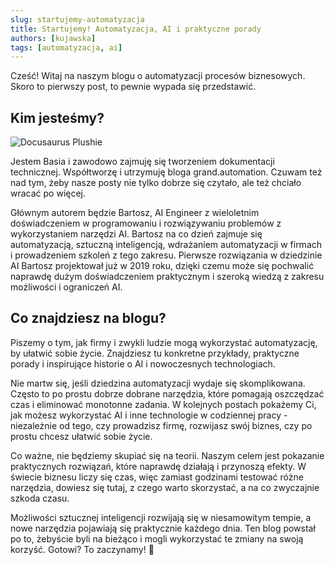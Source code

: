 ```yaml
---
slug: startujemy-automatyzacja
title: Startujemy! Automatyzacja, AI i praktyczne porady 
authors: [kujawska]
tags: [automatyzacja, ai]
---
```


Cześć! Witaj na naszym blogu o automatyzacji procesów biznesowych. Skoro to pierwszy post, to pewnie wypada się przedstawić.<!-- truncate -->

## Kim jesteśmy?  

![Docusaurus Plushie](./docusaurus-plushie-banner.jpeg)

Jestem Basia i zawodowo zajmuję się tworzeniem dokumentacji technicznej. Współtworzę i utrzymuję bloga grand.automation. Czuwam też nad tym, żeby nasze posty nie tylko dobrze się czytało, ale też chciało wracać po więcej.  

Głównym autorem będzie Bartosz, AI Engineer z wieloletnim doświadczeniem w programowaniu i rozwiązywaniu problemów z wykorzystaniem narzędzi AI. Bartosz na co dzień zajmuje się automatyzacją, sztuczną inteligencją, wdrażaniem automatyzacji w firmach i prowadzeniem szkoleń z tego zakresu. Pierwsze rozwiązania w dziedzinie AI Bartosz projektował już w 2019 roku, dzięki czemu może się pochwalić naprawdę dużym doświadczeniem praktycznym i szeroką wiedzą z zakresu możliwości i ograniczeń AI.  

## Co znajdziesz na blogu?  

Piszemy o tym, jak firmy i zwykli ludzie mogą wykorzystać automatyzację, by ułatwić sobie życie. Znajdziesz tu konkretne przykłady, praktyczne porady i inspirujące historie o AI i nowoczesnych technologiach. 

Nie martw się, jeśli dziedzina automatyzacji wydaje się skomplikowana. Często to po prostu dobrze dobrane narzędzia, które pomagają oszczędzać czas i eliminować monotonne zadania. W kolejnych postach pokażemy Ci, jak możesz wykorzystać AI i inne technologie w codziennej pracy - niezależnie od tego, czy prowadzisz firmę, rozwijasz swój biznes, czy po prostu chcesz ułatwić sobie życie.  

Co ważne, nie będziemy skupiać się na teorii. Naszym celem jest pokazanie praktycznych rozwiązań, które naprawdę działają i przynoszą efekty. W świecie biznesu liczy się czas, więc zamiast godzinami testować różne narzędzia, dowiesz się tutaj, z czego warto skorzystać, a na co zwyczajnie szkoda czasu.  

Możliwości sztucznej inteligencji rozwijają się w niesamowitym tempie, a nowe narzędzia pojawiają się praktycznie każdego dnia. Ten blog powstał po to, żebyście byli na bieżąco i mogli wykorzystać te zmiany na swoją korzyść. Gotowi? To zaczynamy! 🚀  
